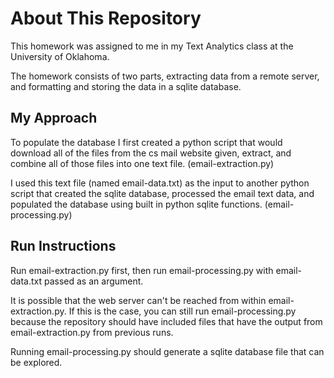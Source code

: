 About This Repository
=====================
This homework was assigned to me in my Text Analytics class at the University of Oklahoma.

The homework consists of two parts, extracting data from a remote server, and formatting and storing the
data in a sqlite database.

My Approach
-----------
To populate the database I first created a python script that would download all of the files from
the cs mail website given, extract, and combine all of those files into one text file.
(email-extraction.py)

I used this text file (named email-data.txt) as the input to another python script that
created the sqlite database, processed the email text data, and populated the database using
built in python sqlite functions.
(email-processing.py)

Run Instructions
----------------
Run email-extraction.py first, then run email-processing.py with email-data.txt passed as an argument.

It is possible that the web server can't be reached from within email-extraction.py.
If this is the case, you can still run email-processing.py because the repository should have included
files that have the output from email-extraction.py from previous runs.

Running email-processing.py should generate a sqlite database file that can be explored.